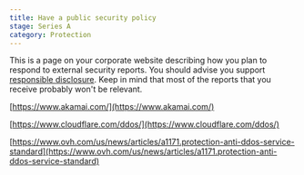 ```yaml
---
title: Have a public security policy
stage: Series A
category: Protection
---
```

This is a page on your corporate website describing how you plan to respond to external security reports. You should advise you support [responsible disclosure](https://en.wikipedia.org/wiki/Responsible_disclosure). Keep in mind that most of the reports that you receive probably won't be relevant.

[https://www.akamai.com/](https://www.akamai.com/)

[https://www.cloudflare.com/ddos/](https://www.cloudflare.com/ddos/)

[https://www.ovh.com/us/news/articles/a1171.protection-anti-ddos-service-standard](https://www.ovh.com/us/news/articles/a1171.protection-anti-ddos-service-standard)
